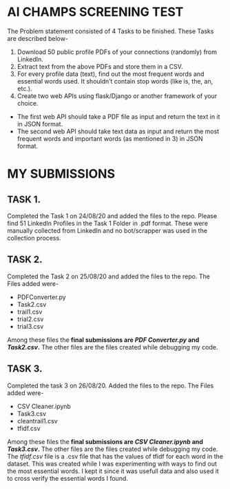 # AI CHAMPS SCREENING TEST

The Problem statement consisted of 4 Tasks to be finished. These Tasks are described below-
1. Download 50 public profile PDFs of your connections (randomly) from LinkedIn.
2. Extract text from the above PDFs and store them in a CSV.
3. For every profile data (text), find out the most frequent words and essential words used. It shouldn’t contain stop words (like is, the, an, etc.).
4. Create two web APIs using flask/Django or another framework of your choice.
  * The first web API should take a PDF file as input and return the text in it in JSON format.
  * The second web API should take text data as input and return the most frequent words and important words (as mentioned in 3) in JSON format.

# MY SUBMISSIONS

## TASK 1.

Completed the Task 1 on 24/08/20 and added the files to the repo. Please find 51 LinkedIn Profiles in the Task 1 Folder in .pdf format. These were manually collected from LinkedIn and no bot/scrapper was used in the collection process.

## TASK 2.

Completed the Task 2 on 25/08/20 and added the files to the repo. The Files added were-
* PDFConverter.py
* Task2.csv
* trail1.csv
* trial2.csv
* trial3.csv

Among these files the **final submissions are _PDF Converter.py_  and _Task2.csv_.** 
The other files are the files created while debugging my code.

## TASK 3.

Completed the task 3 on 26/08/20. Added the files to the repo. The Files added were-
* CSV Cleaner.ipynb
* Task3.csv
* cleantrail1.csv
* tfidf.csv

Among these files the **final submissions are _CSV Cleaner.ipynb_  and _Task3.csv_.** 
The other files are the files created while debugging my code. The  _tfidf.csv_ file is a .csv file that has the values of tfidf for each word in the dataset. This was created while I was experimenting with ways to find out the most essential words. I kept it since it was usefull data and also used it to cross verify the essential words I found.